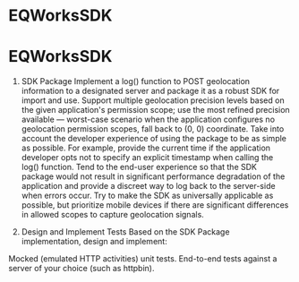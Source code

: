 # EQWorksSDK

# EQWorksSDK
1. SDK Package
Implement a log() function to POST geolocation information to a designated server and package it as a robust SDK for import and use.
Support multiple geolocation precision levels based on the given application's permission scope; use the most refined precision available — worst-case scenario when the application configures no geolocation permission scopes, fall back to (0, 0) coordinate.
Take into account the developer experience of using the package to be as simple as possible. For example, provide the current time if the application developer opts not to specify an explicit timestamp when calling the log() function.
Tend to the end-user experience so that the SDK package would not result in significant performance degradation of the application and provide a discreet way to log back to the server-side when errors occur.
Try to make the SDK as universally applicable as possible, but prioritize mobile devices if there are significant differences in allowed scopes to capture geolocation signals.

2. Design and Implement Tests
Based on the SDK Package implementation, design and implement:

Mocked (emulated HTTP activities) unit tests.
End-to-end tests against a server of your choice (such as httpbin).

